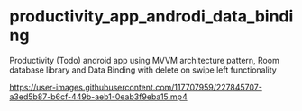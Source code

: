 # productivity_app_androdi_data_binding

Productivity (Todo) android app using MVVM architecture pattern, Room database library and Data Binding
with delete on swipe left functionality

https://user-images.githubusercontent.com/117707959/227845707-a3ed5b87-b6cf-449b-aeb1-0eab3f9eba15.mp4

